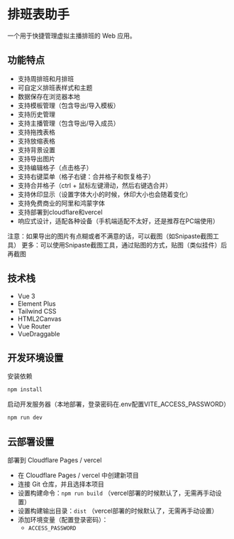 # 排班表助手

一个用于快捷管理虚拟主播排班的 Web 应用。

## 功能特点

- 支持周排班和月排班
- 可自定义排班表样式和主题
- 数据保存在浏览器本地
- 支持模板管理（包含导出/导入模板）
- 支持历史管理
- 支持主播管理（包含导出/导入成员）
- 支持拖拽表格
- 支持放缩表格
- 支持背景设置
- 支持导出图片
- 支持编辑格子（点击格子）
- 支持右键菜单（格子右键：合并格子和恢复格子）
- 支持合并格子（ctrl + 鼠标左键滑动，然后右键选合并）
- 支持休印显示（设置字体大小的时候，休印大小也会随着变化）
- 支持免费商业的阿里和鸿蒙字体
- 支持部署到cloudflare和vercel
- 响应式设计，适配各种设备（手机端适配不太好，还是推荐在PC端使用）

注意：如果导出的图片有点糊或者不满意的话，可以截图（如Snipaste截图工具）
更多：可以使用Snipaste截图工具，通过贴图的方式，贴图（类似挂件）后再截图

## 技术栈

- Vue 3
- Element Plus
- Tailwind CSS
- HTML2Canvas
- Vue Router
- VueDraggable

## 开发环境设置

安装依赖
```bash
npm install
```

启动开发服务器（本地部署，登录密码在.env配置VITE_ACCESS_PASSWORD）
```bash
npm run dev
```

## 云部署设置

部署到 Cloudflare Pages / vercel
- 在 Cloudflare Pages / vercel 中创建新项目
- 连接 Git 仓库，并且选择本项目
- 设置构建命令：`npm run build` （vercel部署的时候默认了，无需再手动设置）
- 设置构建输出目录：`dist`  （vercel部署的时候默认了，无需再手动设置）
- 添加环境变量（配置登录密码）：
  - `ACCESS_PASSWORD`
